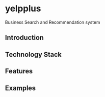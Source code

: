 # yelpplus
Business Search and Recommendation system
## Introduction
## Technology Stack
## Features
## Examples
